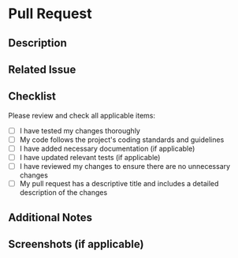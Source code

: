 # Pull Request

## Description

<!-- Please include a brief description of the changes introduced by this pull request. -->

## Related Issue

<!-- If this pull request addresses a specific issue, please reference it here using GitHub's syntax (e.g., #123). -->

## Checklist

Please review and check all applicable items:

- [ ] I have tested my changes thoroughly
- [ ] My code follows the project's coding standards and guidelines
- [ ] I have added necessary documentation (if applicable)
- [ ] I have updated relevant tests (if applicable)
- [ ] I have reviewed my changes to ensure there are no unnecessary changes
- [ ] My pull request has a descriptive title and includes a detailed description of the changes

## Additional Notes

<!-- Include any additional information or context that might be helpful for reviewers. -->

## Screenshots (if applicable)

<!-- If your changes include visual modifications, please include screenshots or GIFs to showcase the changes. -->
